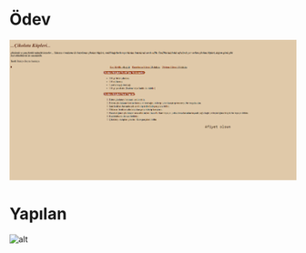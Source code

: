 # Ödev

![alt](https://raw.githubusercontent.com/Kodluyoruz/taskforce/main/html/html-odev3/figures/%C3%A7ikolatak%C3%BCpleri.PNG)

# Yapılan

![alt](https://media.discordapp.net/attachments/816715744754008088/977898307558998016/unknown.png?width=1385&height=683)